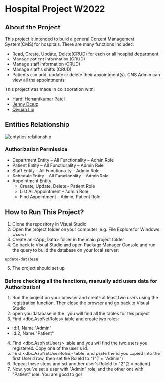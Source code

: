 # Hospital Project W2022
## About the Project

This project is intended to build a general Content Management System(CMS) for hospitals. There are many functions included:

- Read, Create, Update, Delete(CRUD) for each or all hospital department
- Manage patient information (CRUD)
- Manage staff information (CRUD)
- Manage staff's shifts (CRUD)
- Patients can add, update or delete their appointment(s). CMS Admin can view all the appointments


This project was made in collaboration with:

- [Hardi Hemantkumar Patel](https://github.com/patelhardi)
- [Jenny Dcruz](https://github.com/jendcruz22)
- [Qiyuan Liu](https://github.com/liuqiyuan628)



## Entities Relationship

![entyties relationship](https://user-images.githubusercontent.com/73659957/161692167-3d947073-62ab-4a00-838b-ddd02e8b44b2.png)


### Authorization Permission

- Department Entity – All Functionality – Admin Role
- Patient Entity – All Functionality – Admin Role
- Staff Entity – All Functionality – Admin Role
- Schedule Entity – All Functionality – Admin Role
- Appointment Entity
  - Create, Update, Delete - Patient Role
  - List All Appointment – Admin Role
  - Find Appointment – Admin, Patient Role



## How to Run This Project?

1. Clone the repository in Visual Studio
2. Open the project folder on your computer (e.g. File Explore for Windows Users)
3. Create an <App_Data> folder in the main project folder
4. Go back to Visual Studio and open Package Manager Console and run the query to build the database on your local server:
```
update-database
```
5. The project should set up


### Before checking all the functions, manually add users data for Authorization!

1. Run the project on your browser and create at least two users using the registration function. Then close the browser and go back to Visual Studio
2. open you database in the <SQL Server Object Explorer>, you will find all the tables for this project
3. Find <dbo.AspNetRoles> table and create two roles:
  - id:1, Name:"Admin"
  - id:2, Name:"Patient"
4. Find <dbo.AspNetUsers> table and you will find the two users you registered. Copy one of the user's id.
5. Find <dbo.AspNetUserRoles> table, and paste the id you copied into the first Userid row, then set the RoleId to "1"(1 = "Admin")
6. Repeat these steps and set another user's RoleId to "2"(2 = patient)
7. Now, you've set a user with "Admin" role, and the other one with "Patient" role. You are good to go!
